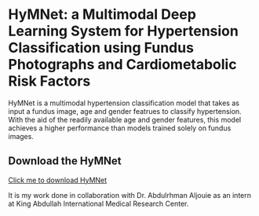 # HyMNet: a Multimodal Deep Learning System for Hypertension Classification using Fundus Photographs and Cardiometabolic Risk Factors
HyMNet is a multimodal hypertension classification model that takes as input a fundus image, age and gender featrues to classify hypertension. With the aid of the readily available age and gender features, this model achieves a higher performance than models trained solely on fundus images.

## Download the HyMNet
[Click me to download HyMNet](https://drive.google.com/uc?export=download&id=1Np3QJIAKS1LOo_RwL6lLFWRdyC4ItIB1)

It is my work done in collaboration with Dr. Abdulrhman Aljouie as an intern at King Abdullah International Medical Research Center.
